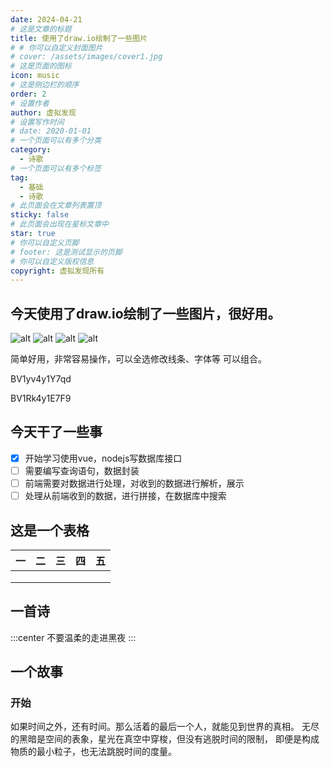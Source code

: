 ```yaml
---
date: 2024-04-21
# 这是文章的标题
title: 使用了draw.io绘制了一些图片
# # 你可以自定义封面图片
# cover: /assets/images/cover1.jpg
# 这是页面的图标
icon: music
# 这是侧边栏的顺序
order: 2
# 设置作者
author: 虚拟发现
# 设置写作时间
# date: 2020-01-01
# 一个页面可以有多个分类
category:
  - 诗歌
# 一个页面可以有多个标签
tag:
  - 基础
  - 诗歌
# 此页面会在文章列表置顶
sticky: false
# 此页面会出现在星标文章中
star: true
# 你可以自定义页脚
# footer: 这是测试显示的页脚
# 你可以自定义版权信息
copyright: 虚拟发现所有
---
```



<!-- more -->
## 今天使用了draw.io绘制了一些图片，很好用。
![alt](https://aigc456-1322485937.cos.ap-chengdu.myqcloud.com/load/202404242252475.png)
![alt](https://aigc456-1322485937.cos.ap-chengdu.myqcloud.com/load/202404242253562.png)
![alt](https://aigc456-1322485937.cos.ap-chengdu.myqcloud.com/load/202404242253971.png)
![alt](https://aigc456-1322485937.cos.ap-chengdu.myqcloud.com/load/202404242254131.png)

简单好用，非常容易操作，可以全选修改线条、字体等
可以组合。

BV1yv4y1Y7qd

BV1Rk4y1E7F9

## 今天干了一些事
- [x] 开始学习使用vue，nodejs写数据库接口
- [ ] 需要编写查询语句，数据封装
- [ ] 前端需要对数据进行处理，对收到的数据进行解析，展示
- [ ] 处理从前端收到的数据，进行拼接，在数据库中搜索
  
## 这是一个表格
|  一 |二   |三   | 四  |  五 |
|:-:|:-:|:-:|:-:|:-:|
|   |   |   |   |   |
|   |   |   |   |   |
|   |   |   |   |   |

## 一首诗

:::center
不要温柔的走进黑夜
:::

## 一个故事
### 开始
如果时间之外，还有时间。那么活着的最后一个人，就能见到世界的真相。
无尽的黑暗是空间的表象，星光在真空中穿梭，但没有逃脱时间的限制，
即便是构成物质的最小粒子，也无法跳脱时间的度量。
